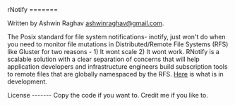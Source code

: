 

<A name="toc1-4" title="rNotify" />
rNotify
=======

Written by Ashwin Raghav <ashwinraghav@gmail.com>.

The Posix standard for file system notifications- inotify, just won't do when you need to monitor file mutations in Distributed/Remote File Systems (RFS) like Gluster for two reasons - 1) It wont scale 2) It wont work. RNotify is a scalable solution with a clear separation of concerns that will help application developers and infrastructure engineers build subscription tools to remote files that are globally namespaced by the RFS. [Here](https://github.com/ashwinraghav/rnotify-c/blob/master/RNotify_Proposal.pdf) is what is in development.

<A name="toc2-34" title="License" />
License
-------
Copy the code if you want to. Credit me if you like to.









